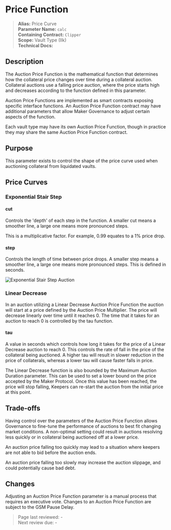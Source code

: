 # Price Function

>**Alias:** Price Curve  
>**Parameter Name:** `calc`  
>**Containing Contract:** `Clipper`  
>**Scope:** Vault Type (Ilk)  
>**Technical Docs:**  

## Description

The Auction Price Function is the mathematical function that determines how the collateral price changes over time during a collateral auction. Collateral auctions use a falling price auction, where the price starts high and decreases according to the function defined in this parameter.

Auction Price Functions are implemented as smart contracts exposing specific interface functions. An Auction Price Function contract may have additional parameters that allow Maker Governance to adjust certain aspects of the function.

Each vault type may have its own Auction Price Function, though in practice they may share the same Auction Price Function contract.

## Purpose

This parameter exists to control the shape of the price curve used when auctioning collateral from liquidated vaults.

## Price Curves

### Exponential Stair Step

#### cut  
Controls the 'depth' of each step in the function. A smaller cut means a smoother line, a large one means more pronounced steps.

This is a multiplicative factor. For example, 0.99 equates to a 1% price drop.

#### step  
Controls the length of time between price drops. A smaller step means a smoother line, a large one means more pronounced steps. This is defined in seconds.

![Exponential Stair Step Auction](https://github.com/makerdao/governance-manual/blob/main/parameter-index/collateral-auction/images/cut-and-step.png?raw=true)

### Linear Decrease

In an auction utilizing a Linear Decrease Auction Price Function the auction will start at a price defined by the Auction Price Multiplier. The price will decrease linearly over time until it reaches 0. The time that it takes for an auction to reach 0 is controlled by the tau function.

#### tau
A value in seconds which controls how long it takes for the price of a Linear Decrease auction to reach 0. This controls the rate of fall in the price of the collateral being auctioned. A higher tau will result in slower reduction in the price of collaterals, whereas a lower tau will cause faster falls in price.

The Linear Decrease function is also bounded by the Maximum Auction Duration parameter. This can be used to set a lower bound on the price accepted by the Maker Protocol. Once this value has been reached, the price will stop falling, Keepers can re-start the auction from the initial price at this point.

## Trade-offs

Having control over the parameters of the Auction Price Function allows Governance to fine-tune the performance of auctions to best fit changing market conditions. A non-optimal setting could result in auctions resolving less quickly or in collateral being auctioned off at a lower price.

An auction price falling too quickly may lead to a situation where keepers are not able to bid before the auction ends.

An auction price falling too slowly may increase the auction slippage, and could potentially cause bad debt.

## Changes

Adjusting an Auction Price Function parameter is a manual process that requires an executive vote. Changes to an Auction Price Function are subject to the GSM Pause Delay.

>Page last reviewed: -  
>Next review due: -  

